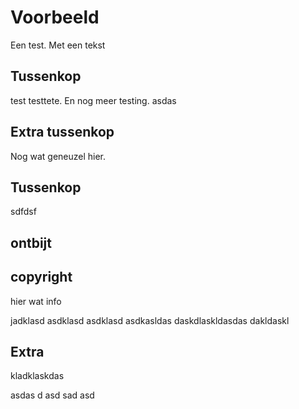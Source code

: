 # Voorbeeld

Een test. Met een tekst

## Tussenkop

test testtete. En nog meer testing. asdas

## Extra tussenkop

Nog wat geneuzel hier.

## Tussenkop

sdfdsf

## ontbijt

## copyright
hier wat info

jadklasd asdklasd asdklasd asdkasldas daskdlaskldasdas dakldaskl

## Extra
kladklaskdas

asdas
d
asd
sad
asd
